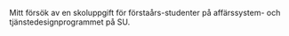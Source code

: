 Mitt försök av en skoluppgift för förstaårs-studenter på affärssystem- och tjänstedesignprogrammet på SU. 
